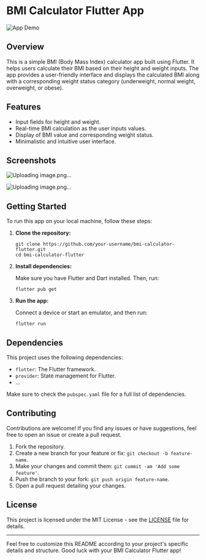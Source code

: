 # BMI Calculator Flutter App

![App Demo](demo.gif)

## Overview

This is a simple BMI (Body Mass Index) calculator app built using Flutter. It helps users calculate their BMI based on their height and weight inputs. The app provides a user-friendly interface and displays the calculated BMI along with a corresponding weight status category (underweight, normal weight, overweight, or obese).

## Features

- Input fields for height and weight.
- Real-time BMI calculation as the user inputs values.
- Display of BMI value and corresponding weight status.
- Minimalistic and intuitive user interface.

## Screenshots

![Uploading image.png…]()

![Uploading image.png…]()


## Getting Started

To run this app on your local machine, follow these steps:

1. **Clone the repository:**

    ```
    git clone https://github.com/your-username/bmi-calculator-flutter.git
    cd bmi-calculator-flutter
    ```

2. **Install dependencies:**

    Make sure you have Flutter and Dart installed. Then, run:

    ```
    flutter pub get
    ```

3. **Run the app:**

    Connect a device or start an emulator, and then run:

    ```
    flutter run
    ```

## Dependencies

This project uses the following dependencies:

- `flutter`: The Flutter framework.
- `provider`: State management for Flutter.
- ...

Make sure to check the `pubspec.yaml` file for a full list of dependencies.

## Contributing

Contributions are welcome! If you find any issues or have suggestions, feel free to open an issue or create a pull request.

1. Fork the repository.
2. Create a new branch for your feature or fix: `git checkout -b feature-name`.
3. Make your changes and commit them: `git commit -am 'Add some feature'`.
4. Push the branch to your fork: `git push origin feature-name`.
5. Open a pull request detailing your changes.

## License

This project is licensed under the MIT License - see the [LICENSE](LICENSE) file for details.

---

Feel free to customize this README according to your project's specific details and structure. Good luck with your BMI Calculator Flutter app!
